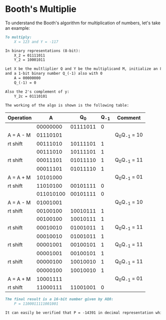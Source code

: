 # Booth's Multiplie

To understand the Booth's algorithm for multiplication of numbers, let's take an example:

```md
To multiply: 
	X = 123 and Y = -117

In binary representations (8-bit):
	X_2 = 01111011
	Y_2 = 10001011

Let X be the multliplier Q and Y be the multiplicand M, initialize an 8-bit binary number A with 0
and a 1-bit binary number Q_(-1) also with 0
	A = 00000000
	Q_(-1) = 0

Also the 2's complement of y:
	Y_2c = 01110101

The working of the algo is shown is the following table:

```
| Operation	|	A	| Q<sub>0</sub>	|	Q<sub>-1</sub>	|	Comment |
| --- | --- | --- | --- | --- |
| 			| 00000000	| 01111011	|	  0		| |	 
| A = A - M |  01110101 | | |  Q<sub>0</sub>Q<sub>-1</sub> = 10 |
| rt shift  |  00111010	| 10111101 | 1 | |
| 			| 00111010 | 	10111101 |	  1		| |	 
| rt shift  |  00011101	| 01011110 | 1 | Q<sub>0</sub>Q<sub>-1</sub> = 11 |
| 			| 	00011101	| 01011110 | 1 	| |	 
| A = A + M  |  10101000 | | |  Q<sub>0</sub>Q<sub>-1</sub> = 01 |
| rt shift  |  	11010100 | 00101111  | 0 | |
| 			| 011010100 | 00101111  | 0	| |	 
| A = A - M |  01001001 | | |  Q<sub>0</sub>Q<sub>-1</sub> = 10 |
| rt shift  |  00100100 |  10010111 | 1 | |
| 			| 00100100 |  10010111 | 1	| |	 
| rt shift  |  00010010	| 01001011 | 1 | Q<sub>0</sub>Q<sub>-1</sub> = 11 |
| 			| 00010010	| 01001011 | 1 | |	 
| rt shift  |  00001001	| 00100101 | 1 | Q<sub>0</sub>Q<sub>-1</sub> = 11 |
| 			| 00001001	| 00100101 | 1 | |	 
| rt shift  |  00000100	| 10010010 | 1 | Q<sub>0</sub>Q<sub>-1</sub> = 11 |
| 			| 00000100	| 10010010 | 1 | |	 
| A = A + M |  10001111 | | |  Q<sub>0</sub>Q<sub>-1</sub> = 01 |
| rt shift  |  11000111	| 11001001 | 0 | |

```md
The final result is a 16-bit number given by AQ0:
	P = 1100011111001001

It can easily be verified that P = -14391 in decimal representation which is the answer

```
